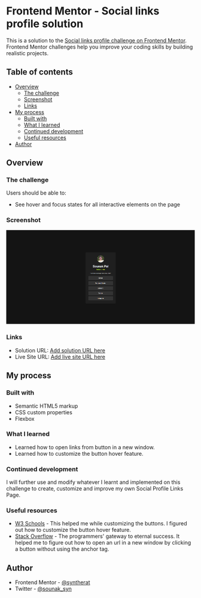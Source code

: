 # Frontend Mentor - Social links profile solution

This is a solution to the [Social links profile challenge on Frontend Mentor](https://www.frontendmentor.io/challenges/social-links-profile-UG32l9m6dQ). Frontend Mentor challenges help you improve your coding skills by building realistic projects. 

## Table of contents

- [Overview](#overview)
  - [The challenge](#the-challenge)
  - [Screenshot](#screenshot)
  - [Links](#links)
- [My process](#my-process)
  - [Built with](#built-with)
  - [What I learned](#what-i-learned)
  - [Continued development](#continued-development)
  - [Useful resources](#useful-resources)
- [Author](#author)

## Overview

### The challenge

Users should be able to:

- See hover and focus states for all interactive elements on the page

### Screenshot

![](./assets/images/screenshot.png)

### Links

- Solution URL: [Add solution URL here](https://your-solution-url.com)
- Live Site URL: [Add live site URL here](https://your-live-site-url.com)

## My process

### Built with

- Semantic HTML5 markup
- CSS custom properties
- Flexbox

### What I learned

- Learned how to open links from button in a new window.
- Learned how to customize the button hover feature.

### Continued development

I will further use and modify whatever I learnt and implemented on this challenge to create, customize and improve my own Social Profile Links Page.

### Useful resources

- [W3 Schools](https://www.w3schools.com/) - This helped me while customizing the buttons. I figured out how to customize the button hover feature.
- [Stack Overflow](https://stackoverflow.com/) - The programmers' gateway to eternal success. It helped me to figure out how to open an url in a new window by clicking a button without using the anchor tag.

## Author

- Frontend Mentor - [@syntherat](https://www.frontendmentor.io/profile/syntherat)
- Twitter - [@sounak_syn](https://www.twitter.com/sounak_syn)